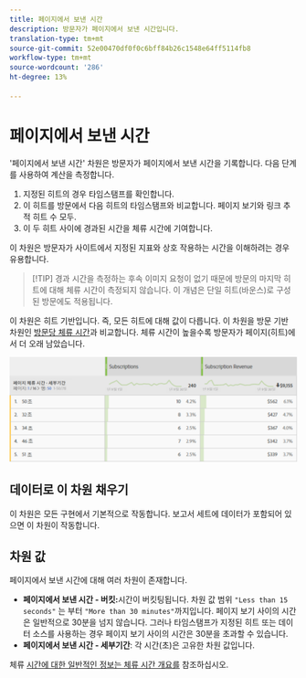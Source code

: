 ```yaml
---
title: 페이지에서 보낸 시간
description: 방문자가 페이지에서 보낸 시간입니다.
translation-type: tm+mt
source-git-commit: 52e00470df0f0c6bff84b26c1548e64ff5114fb8
workflow-type: tm+mt
source-wordcount: '286'
ht-degree: 13%

---
```



# 페이지에서 보낸 시간

&#39;페이지에서 보낸 시간&#39; 차원은 방문자가 페이지에서 보낸 시간을 기록합니다. 다음 단계를 사용하여 계산을 측정합니다.

1. 지정된 히트의 경우 타임스탬프를 확인합니다.
2. 이 히트를 방문에서 다음 히트의 타임스탬프와 비교합니다. 페이지 보기와 링크 추적 히트 수 모두.
3. 이 두 히트 사이에 경과된 시간을 체류 시간에 기여합니다.

이 차원은 방문자가 사이트에서 지정된 지표와 상호 작용하는 시간을 이해하려는 경우 유용합니다.

>[!TIP] 경과 시간을 측정하는 후속 이미지 요청이 없기 때문에 방문의 마지막 히트에 대해 체류 시간이 측정되지 않습니다. 이 개념은 단일 히트(바운스)로 구성된 방문에도 적용됩니다.

이 차원은 히트 기반입니다. 즉, 모든 히트에 대해 값이 다릅니다. 이 차원을 방문 기반 차원인 [방문당 체류 시간](time-spent-per-visit.md)과 비교합니다. 체류 시간이 높을수록 방문자가 페이지(히트)에서 더 오래 남았습니다.

![페이지에서 보낸 시간](../metrics/assets/time-spent2.png)

## 데이터로 이 차원 채우기

이 차원은 모든 구현에서 기본적으로 작동합니다. 보고서 세트에 데이터가 포함되어 있으면 이 차원이 작동합니다.

## 차원 값

페이지에서 보낸 시간에 대해 여러 차원이 존재합니다.

* **페이지에서 보낸 시간 - 버킷:**&#x200B;시간이 버킷팅됩니다. 차원 값 범위 `"Less than 15 seconds"` 는 부터 `"More than 30 minutes"`까지입니다. 페이지 보기 사이의 시간은 일반적으로 30분을 넘지 않습니다. 그러나 타임스탬프가 지정된 히트 또는 데이터 소스를 사용하는 경우 페이지 보기 사이의 시간은 30분을 초과할 수 있습니다.
* **페이지에서 보낸 시간 - 세부기간**: 각 시간(초)은 고유한 차원 값입니다.

체류 [시간에 대한 일반적인 정보는 체류 시간 개요를](../metrics/time-spent.md) 참조하십시오.
